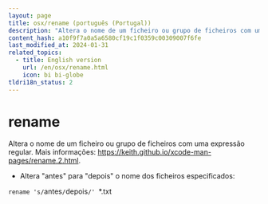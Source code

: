 ```yaml
---
layout: page
title: osx/rename (português (Portugal))
description: "Altera o nome de um ficheiro ou grupo de ficheiros com uma expressão regular."
content_hash: a10f9f7a0a5a6580cf19c1f0359c00309007f6fe
last_modified_at: 2024-01-31
related_topics:
  - title: English version
    url: /en/osx/rename.html
    icon: bi bi-globe
tldri18n_status: 2
---
```

# rename

Altera o nome de um ficheiro ou grupo de ficheiros com uma expressão regular.
Mais informações: <https://keith.github.io/xcode-man-pages/rename.2.html>.

- Altera "antes" para "depois" o nome dos ficheiros especificados:

`rename 's/`<span class="tldr-var badge badge-pill bg-dark-lm bg-white-dm text-white-lm text-dark-dm font-weight-bold">antes</span>`/`<span class="tldr-var badge badge-pill bg-dark-lm bg-white-dm text-white-lm text-dark-dm font-weight-bold">depois</span>`/' `<span class="tldr-var badge badge-pill bg-dark-lm bg-white-dm text-white-lm text-dark-dm font-weight-bold">*.txt</span>
